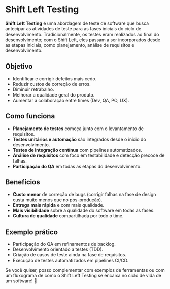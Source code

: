 # Shift Left Testing 

**Shift Left Testing** é uma abordagem de teste de software que busca antecipar as atividades de teste para as fases iniciais do ciclo de desenvolvimento. Tradicionalmente, os testes eram realizados ao final do desenvolvimento; com o Shift Left, eles passam a ser incorporados desde as etapas iniciais, como planejamento, análise de requisitos e desenvolvimento.

## Objetivo

- Identificar e corrigir defeitos mais cedo.
- Reduzir custos de correção de erros.
- Diminuir retrabalho.
- Melhorar a qualidade geral do produto.
- Aumentar a colaboração entre times (Dev, QA, PO, UX).

## Como funciona

- **Planejamento de testes** começa junto com o levantamento de requisitos.
- **Testes unitários e automação** são integrados desde o início do desenvolvimento.
- **Testes de integração contínua** com pipelines automatizados.
- **Análise de requisitos** com foco em testabilidade e detecção precoce de falhas.
- **Participação do QA** em todas as etapas do desenvolvimento.

## Benefícios

- **Custo menor** de correção de bugs (corrigir falhas na fase de design custa muito menos que no pós-produção).
- **Entrega mais rápida** e com mais qualidade.
- **Mais visibilidade** sobre a qualidade do software em todas as fases.
- **Cultura de qualidade** compartilhada por todo o time.

## Exemplo prático

- Participação do QA em refinamentos de backlog.
- Desenvolvimento orientado a testes (TDD).
- Criação de casos de teste ainda na fase de requisitos.
- Execução de testes automatizados em pipelines CI/CD.


Se você quiser, posso complementar com exemplos de ferramentas ou com um fluxograma de como o Shift Left Testing se encaixa no ciclo de vida de um software! 🚀
